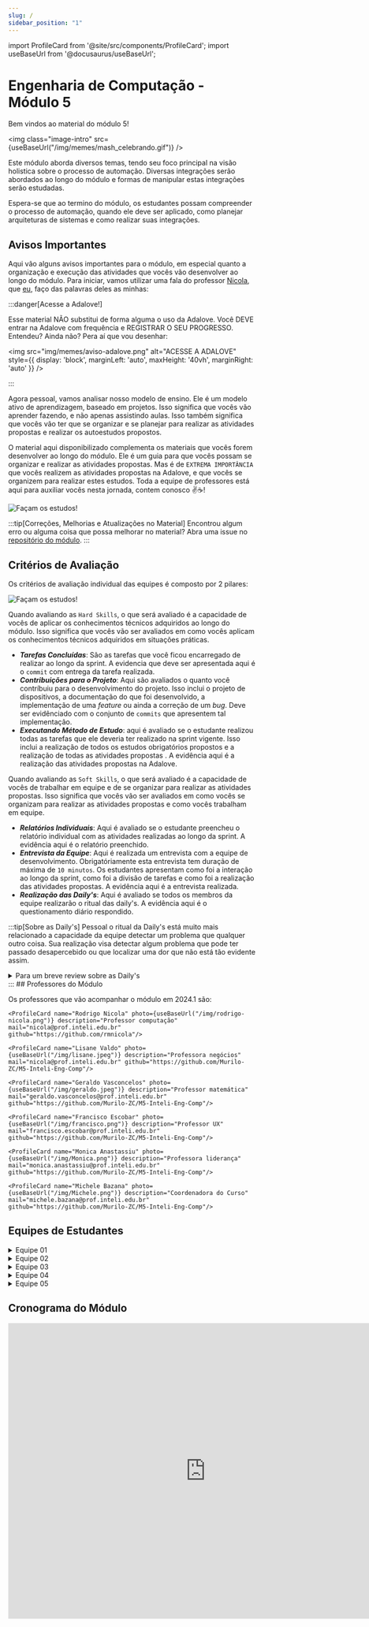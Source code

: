 ```yaml
---
slug: /
sidebar_position: "1"
---
```


import ProfileCard from '@site/src/components/ProfileCard';
import useBaseUrl from '@docusaurus/useBaseUrl';

# Engenharia de Computação - Módulo 5

Bem vindos ao material do módulo 5!

<img class="image-intro" src={useBaseUrl("/img/memes/mash_celebrando.gif")} />

Este módulo aborda diversos temas, tendo seu foco principal na visão holistica sobre o processo de automação. Diversas integrações serão abordados ao longo do módulo e formas de manipular estas integrações serão estudadas.

Espera-se que ao termino do módulo, os estudantes possam compreender o processo de automação, quando ele deve ser aplicado, como planejar arquiteturas de sistemas e como realizar suas integrações.

## Avisos Importantes

Aqui vão alguns avisos importantes para o módulo, em especial quanto a organização e execução das atividades que vocês vão desenvolver ao longo do módulo. Para iniciar, vamos utilizar uma fala do professor [Nicola](https://github.com/rmnicola), que [eu](https://github.com/Murilo-ZC), faço das palavras deles as minhas: 

:::danger[Acesse a Adalove!]

Esse material NÃO substitui de forma alguma o uso da Adalove. Você DEVE entrar na Adalove com frequência e REGISTRAR O SEU PROGRESSO. Entendeu? Ainda não? Pera aí que vou desenhar:

<img src="img/memes/aviso-adalove.png" alt="ACESSE A ADALOVE" style={{ display: 'block', marginLeft: 'auto', maxHeight: '40vh', marginRight: 'auto' }} />

:::

Agora pessoal, vamos analisar nosso modelo de ensino. Ele é um modelo ativo de aprendizagem, baseado em projetos. Isso significa que vocês vão aprender fazendo, e não apenas assistindo aulas. Isso também significa que vocês vão ter que se organizar e se planejar para realizar as atividades propostas e realizar os autoestudos propostos. 

O material aqui disponibilizado complementa os materiais que vocês forem desenvolver ao longo do módulo. Ele é um guia para que vocês possam se organizar e realizar as atividades propostas. Mas é de `EXTREMA IMPORTÂNCIA` que vocês realizem as atividades propostas na Adalove, e que vocês se organizem para realizar estes estudos. Toda a equipe de professores está aqui para auxiliar vocês nesta jornada, contem conosco ✌️☕️!

<img class="image-intro" src="img/memes/mash_treinamento.gif" alt="Façam os estudos!"/>


:::tip[Correções, Melhorias e Atualizações no Material]
Encontrou algum erro ou alguma coisa que possa melhorar no material? Abra uma issue no [repositório do módulo](https://github.com/Murilo-ZC/M5-Inteli-Eng-Comp).
:::


## Critérios de Avaliação

Os critérios de avaliação individual das equipes é composto por 2 pilares:

<img class="image-intro" src="img/criterio_avaliacao_individual.jpg" alt="Façam os estudos!"/>

Quando avaliando as `Hard Skills`, o que será avaliado é a capacidade de vocês de aplicar os conhecimentos técnicos adquiridos ao longo do módulo. Isso significa que vocês vão ser avaliados em como vocês aplicam os conhecimentos técnicos adquiridos em situações práticas.

- ***Tarefas Concluídas***: São as tarefas que você ficou encarregado de realizar ao longo da sprint. A evidencia que deve ser apresentada aqui é o `commit` com entrega da tarefa realizada.
- ***Contribuições para o Projeto***: Aqui são avaliados o quanto você contríbuiu para o desenvolvimento do projeto. Isso inclui o projeto de dispositivos, a documentação do que foi desenvolvido, a implementação de uma *feature* ou ainda a correção de um *bug*. Deve ser evidênciado com o conjunto de `commits` que apresentem tal implementação.
- ***Executando Método de Estudo***: aqui é avaliado se o estudante realizou todas as tarefas que ele deveria ter realizado na sprint vigente. Isso inclui a realização de todos os estudos obrigatórios propostos e a realização de todas as atividades propostas . A evidência aqui é a realização das atividades propostas na Adalove.

Quando avaliando as `Soft Skills`, o que será avaliado é a capacidade de vocês de trabalhar em equipe e de se organizar para realizar as atividades propostas. Isso significa que vocês vão ser avaliados em como vocês se organizam para realizar as atividades propostas e como vocês trabalham em equipe.

- ***Relatórios Individuais***: Aqui é avaliado se o estudante preencheu o relatório individual com as atividades realizadas ao longo da sprint. A evidência aqui é o relatório preenchido.
- ***Entrevista da Equipe***: Aqui é realizada um entrevista com a equipe de desenvolvimento. Obrigatóriamente esta entrevista tem duração de máxima de `10 minutos`. Os estudantes apresentam como foi a interação ao longo da sprint, como foi a divisão de tarefas e como foi a realização das atividades propostas. A evidência aqui é a entrevista realizada.
- ***Realização das Daily's***: Aqui é avaliado se todos os membros da equipe realizarão o ritual das daily's. A evidência aqui é o questionamento diário respondido.

:::tip[Sobre as Daily's]
Pessoal o ritual da Daily's está muito mais relacionado a capacidade da equipe detectar um problema que qualquer outro coisa. Sua realização visa detectar algum problema que pode ter passado desapercebido ou que localizar uma dor que não está tão evidente assim.

<details> 
<summary mdxType="summary">Para um breve review sobre as Daily's</summary>

<iframe width="560" height="315" src="https://www.youtube.com/embed/o2nIU2-Xq3s?si=Aq1-KcF3Nnptjnud" title="YouTube video player" frameborder="0" allow="accelerometer; autoplay; clipboard-write; encrypted-media; gyroscope; picture-in-picture; web-share" allowfullscreen style={{ display: 'block', marginLeft: 'auto', maxHeight: '40vh', marginRight: 'auto' , marginBottom: '12px'}}></iframe>

<iframe width="560" height="315" src="https://www.youtube.com/embed/MARBZbCw9tA?si=eN7B2VeIg8umZnjc" title="YouTube video player" frameborder="0" allow="accelerometer; autoplay; clipboard-write; encrypted-media; gyroscope; picture-in-picture; web-share" allowfullscreen style={{ display: 'block', marginLeft: 'auto', maxHeight: '40vh', marginRight: 'auto' , marginBottom: '12px'}}></iframe>

</details> 
:::
## Professores do Módulo

Os professores que vão acompanhar o módulo em 2024.1 são:

<section class="profile-card-display">
    <ProfileCard name="Murilo Zanini" photo={useBaseUrl("/img/murilo.jpeg")} description="Professor orientador e de computação" mail="murilo.zanini@prof.inteli.edu.br" github="https://github.com/Murilo-ZC"/>

    <ProfileCard name="Rodrigo Nicola" photo={useBaseUrl("/img/rodrigo-nicola.png")} description="Professor computação" mail="nicola@prof.inteli.edu.br" github="https://github.com/rmnicola"/>

    <ProfileCard name="Lisane Valdo" photo={useBaseUrl("/img/lisane.jpeg")} description="Professora negócios" mail="nicola@prof.inteli.edu.br" github="https://github.com/Murilo-ZC/M5-Inteli-Eng-Comp"/>

    <ProfileCard name="Geraldo Vasconcelos" photo={useBaseUrl("/img/geraldo.jpeg")} description="Professor matemática" mail="geraldo.vasconcelos@prof.inteli.edu.br" github="https://github.com/Murilo-ZC/M5-Inteli-Eng-Comp"/>

    <ProfileCard name="Francisco Escobar" photo={useBaseUrl("/img/francisco.png")} description="Professor UX" mail="francisco.escobar@prof.inteli.edu.br" github="https://github.com/Murilo-ZC/M5-Inteli-Eng-Comp"/>

    <ProfileCard name="Monica Anastassiu" photo={useBaseUrl("/img/Monica.png")} description="Professora liderança" mail="monica.anastassiu@prof.inteli.edu.br" github="https://github.com/Murilo-ZC/M5-Inteli-Eng-Comp"/>

    <ProfileCard name="Michele Bazana" photo={useBaseUrl("/img/Michele.png")} description="Coordenadora do Curso" mail="michele.bazana@prof.inteli.edu.br" github="https://github.com/Murilo-ZC/M5-Inteli-Eng-Comp"/>
</section>

## Equipes de Estudantes

<details> 
<summary mdxType="summary">Equipe 01</summary>

- Breno Arthur Guimarães Santos
- Eduardo Henrique dos Santos
- Gabrielle Mitoso Araujo Santos
- Gustavo Wagon Widman
- Isabelle Beatriz Vasquez Oliveira
- Ivan Fellipy Gonçalves Ferreira
- Luiz Fernando Haddad Saad Villaça Leão
- Marco Antonio Rizzi Meneguetti

</details> 

<details> 
<summary mdxType="summary">Equipe 02</summary>

- Ana Clara Madureira Marques
- Guilherme Ferreira Linhares
- Gustavo Gouveia
- José Vitor Alencar Silva
- Lucas Nogueira Storelli de Luccas
- Luiza Souza Rubim
- Pedro Henrique de Azeredo Coutinho Cruz

</details> 

<details> 
<summary mdxType="summary">Equipe 03</summary>

- Antonio Artimonte Vaz Guimarães
- Daniel Quintão Dávila
- Gabriel Gallo Menequini Coutinho
- Gustavo Machado Esteves
- Laura Padilha Bueno
- Rafaela Cristina Rojas Lemos
- Raí de Oliveira Cajé

</details> 

<details> 
<summary mdxType="summary">Equipe 04</summary>

- Cecília Gio Alonso Gonçalves
- Eduardo Santos Barreto
- Fernando Antonio Sampaio Cabral de Vasconcellos
- Lídia Cruz Mariano
- Luan Ramos de Mello
- Murilo de Souza Prianti Silva
- Ólin Medeiros Costa

</details> 

<details> 
<summary mdxType="summary">Equipe 05</summary>

- Bruno Gottardo Conti
- Caio Teixeira de Paula
- Eduardo França Porto
- Gabrielle Dias Cartaxo
- Mário Ventura Medeiros
- Rodrigo Sales Freire dos Santos
- Vitória Novaes Xavier

</details> 

## Cronograma do Módulo

<iframe src="https://calendar.google.com/calendar/embed?height=600&wkst=1&bgcolor=%23ffffff&ctz=America%2FSao_Paulo&showTz=0&showCalendars=0&showPrint=0&showTabs=1&src=Y180OTBjYTEwYTc0MzdhMTA4Yzg2ZTEyYjkxYTljMzQ3M2E2MzEyZmMzNTA0M2IzZGJhNWQ0YjZkNDk2ZGYyMTM3QGdyb3VwLmNhbGVuZGFyLmdvb2dsZS5jb20&color=%23F6BF26" class="calendar-display" width="800" height="600" frameborder="0" scrolling="no"></iframe>





